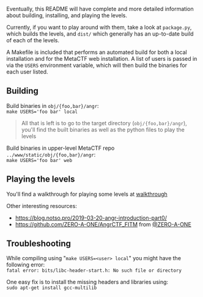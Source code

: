 Eventually, this README will have complete and more detailed information about building, installing, and playing the levels.

Currently, if you want to play around with them, take a look at `package.py`, which builds the levels, and `dist/` which generally has an up-to-date build of each of the levels.

A Makefile is included that performs an automated build for both a local installation and for the MetaCTF web installation.
  A list of users is passed in via the `USERS` environment variable, which will then build the binaries for each user listed.

## Building
Build binaries in `obj/{foo,bar}/angr`: <br>
  ```make USERS='foo bar' local```
  > All that is left is to go to the target directory (`obj/{foo,bar}/angr`), you'll find the built binaries as well as the python files to play the levels

Build binaries in upper-level MetaCTF repo `../www/static/obj/{foo,bar}/angr`: <br>
  ```make USERS='foo bar' web```

## Playing the levels
You'll find a walkthrough for playing some levels at [walkthrough](walkthrough/)

Other interesting resources: 
* https://blog.notso.pro/2019-03-20-angr-introduction-part0/
* https://github.com/ZERO-A-ONE/AngrCTF_FITM from [@ZERO-A-ONE](https://github.com/ZERO-A-ONE)

## Troubleshooting
While compiling using "`make USERS=<user> local`" you might have the following error: <br>
`fatal error: bits/libc-header-start.h: No such file or directory`

One easy fix is to install the missing headers and libraries using: <br>
  ```sudo apt-get install gcc-multilib```
